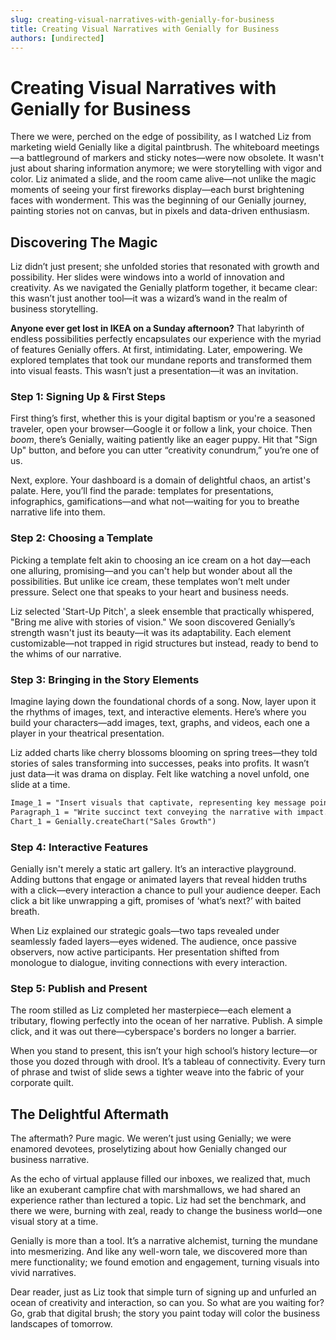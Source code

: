 ```yaml
---
slug: creating-visual-narratives-with-genially-for-business
title: Creating Visual Narratives with Genially for Business
authors: [undirected]
---
```



# Creating Visual Narratives with Genially for Business

There we were, perched on the edge of possibility, as I watched Liz from marketing wield Genially like a digital paintbrush. The whiteboard meetings—a battleground of markers and sticky notes—were now obsolete. It wasn't just about sharing information anymore; we were storytelling with vigor and color. Liz animated a slide, and the room came alive—not unlike the magic moments of seeing your first fireworks display—each burst brightening faces with wonderment. This was the beginning of our Genially journey, painting stories not on canvas, but in pixels and data-driven enthusiasm.

## Discovering The Magic

Liz didn’t just present; she unfolded stories that resonated with growth and possibility. Her slides were windows into a world of innovation and creativity. As we navigated the Genially platform together, it became clear: this wasn’t just another tool—it was a wizard’s wand in the realm of business storytelling.

**Anyone ever get lost in IKEA on a Sunday afternoon?** That labyrinth of endless possibilities perfectly encapsulates our experience with the myriad of features Genially offers. At first, intimidating. Later, empowering. We explored templates that took our mundane reports and transformed them into visual feasts. This wasn’t just a presentation—it was an invitation.

### Step 1: Signing Up & First Steps

First thing’s first, whether this is your digital baptism or you're a seasoned traveler, open your browser—Google it or follow a link, your choice. Then *boom*, there’s Genially, waiting patiently like an eager puppy. Hit that "Sign Up" button, and before you can utter “creativity conundrum,” you’re one of us.

Next, explore. Your dashboard is a domain of delightful chaos, an artist's palate. Here, you’ll find the parade: templates for presentations, infographics, gamifications—and what not—waiting for you to breathe narrative life into them.

### Step 2: Choosing a Template

Picking a template felt akin to choosing an ice cream on a hot day—each one alluring, promising—and you can't help but wonder about all the possibilities. But unlike ice cream, these templates won’t melt under pressure. Select one that speaks to your heart and business needs.

Liz selected 'Start-Up Pitch', a sleek ensemble that practically whispered, "Bring me alive with stories of vision." We soon discovered Genially’s strength wasn't just its beauty—it was its adaptability. Each element customizable—not trapped in rigid structures but instead, ready to bend to the whims of our narrative.

### Step 3: Bringing in the Story Elements

Imagine laying down the foundational chords of a song. Now, layer upon it the rhythms of images, text, and interactive elements. Here’s where you build your characters—add images, text, graphs, and videos, each one a player in your theatrical presentation. 

Liz added charts like cherry blossoms blooming on spring trees—they told stories of sales transforming into successes, peaks into profits. It wasn’t just data—it was drama on display. Felt like watching a novel unfold, one slide at a time.

```markdown
Image_1 = "Insert visuals that captivate, representing key message points."
Paragraph_1 = "Write succinct text conveying the narrative with impact."
Chart_1 = Genially.createChart("Sales Growth")
```

### Step 4: Interactive Features

Genially isn't merely a static art gallery. It’s an interactive playground. Adding buttons that engage or animated layers that reveal hidden truths with a click—every interaction a chance to pull your audience deeper. Each click a bit like unwrapping a gift, promises of ‘what’s next?’ with baited breath.

When Liz explained our strategic goals—two taps revealed under seamlessly faded layers—eyes widened. The audience, once passive observers, now active participants. Her presentation shifted from monologue to dialogue, inviting connections with every interaction.

### Step 5: Publish and Present

The room stilled as Liz completed her masterpiece—each element a tributary, flowing perfectly into the ocean of her narrative. Publish. A simple click, and it was out there—cyberspace's borders no longer a barrier.

When you stand to present, this isn’t your high school’s history lecture—or those you dozed through with drool. It’s a tableau of connectivity. Every turn of phrase and twist of slide sews a tighter weave into the fabric of your corporate quilt.

## The Delightful Aftermath

The aftermath? Pure magic. We weren’t just using Genially; we were enamored devotees, proselytizing about how Genially changed our business narrative. 

As the echo of virtual applause filled our inboxes, we realized that, much like an exuberant campfire chat with marshmallows, we had shared an experience rather than lectured a topic. Liz had set the benchmark, and there we were, burning with zeal, ready to change the business world—one visual story at a time.

Genially is more than a tool. It’s a narrative alchemist, turning the mundane into mesmerizing. And like any well-worn tale, we discovered more than mere functionality; we found emotion and engagement, turning visuals into vivid narratives.

Dear reader, just as Liz took that simple turn of signing up and unfurled an ocean of creativity and interaction, so can you. So what are you waiting for? Go, grab that digital brush; the story you paint today will color the business landscapes of tomorrow.